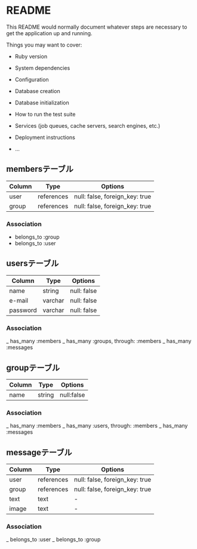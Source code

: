 # README

This README would normally document whatever steps are necessary to get the
application up and running.

Things you may want to cover:

* Ruby version

* System dependencies

* Configuration

* Database creation

* Database initialization

* How to run the test suite

* Services (job queues, cache servers, search engines, etc.)

* Deployment instructions

* ...

## membersテーブル

|Column|Type|Options|
|------|----|-------|
|user|references|null: false, foreign_key: true|
|group|references|null: false, foreign_key: true|

### Association
- belongs_to :group
- belongs_to :user


## usersテーブル

|Column|Type|Options|
|------|----|-------|
|name|string|null: false|
|e-mail|varchar|null: false|
|password|varchar|null: false|

### Association
_ has_many :members
_ has_many :groups, through: :members
_ has_many :messages


## groupテーブル
|Column|Type|Options|
|------|----|-------|
|name|string|null:false|

### Association
_ has_many :members
_ has_many :users, through: :members
_ has_many :messages


## messageテーブル
|Column|Type|Options|
|------|----|-------|
|user|references|null: false, foreign_key: true|
|group|references|null: false, foreign_key: true|
|text|text|-|
|image|text|-|

### Association
_ belongs_to :user
_ belongs_to :group






